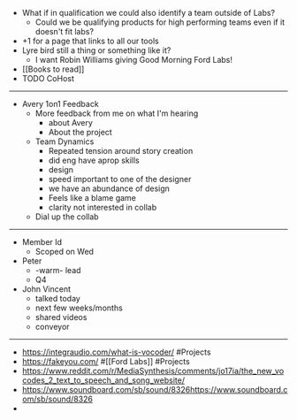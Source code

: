 - What if in qualification we could also identify a team outside of Labs?
	- Could we be qualifying products for high performing teams even if it doesn't fit labs?
- +1 for a page that links to all our tools
- Lyre bird still a thing or something like it?
	- I want Robin Williams giving Good Morning Ford Labs!
- [[Books to read]]
- TODO CoHost
- ---
- Avery 1on1 Feedback
	- More feedback from me on what I'm hearing
		- about Avery
		- About the project
	- Team Dynamics
		- Repeated tension around story creation
		- did eng have aprop skills
		- design
		- speed important to one of the designer
		- we have an abundance of design
		- Feels like a blame game
		- clarity not interested in collab
	- Dial up the collab
- ---
- Member Id
	- Scoped on Wed
- Peter
	- -warm- lead
	- Q4
- John Vincent
	- talked today
	- next few weeks/months
	- shared videos
	- conveyor
- ---
- https://integraudio.com/what-is-vocoder/ #Projects
- https://fakeyou.com/ #[[Ford Labs]] #Projects
- https://www.reddit.com/r/MediaSynthesis/comments/jo17ia/the_new_vocodes_2_text_to_speech_and_song_website/
- https://www.soundboard.com/sb/sound/8326https://www.soundboard.com/sb/sound/8326
-
